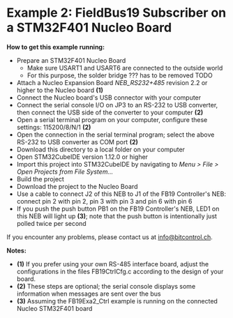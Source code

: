 # Example 2: FieldBus19 Subscriber on a STM32F401 Nucleo Board

**How to get this example running:**
* Prepare an STM32F401 Nucleo Board
  * Make sure USART1 and USART6 are connected to the outside world
  * For this purpose, the solder bridge ??? has to be removed TODO
* Attach a Nucleo Expansion Board _NEB_RS232+485_ revision 2.2 or higher to the Nucleo board **(1)**
* Connect the Nucleo board's USB connector with your computer
* Connect the serial console I/O on JP3 to an RS-232 to USB converter, then connect the USB side of the converter to your computer **(2)**
* Open a serial terminal program on your computer, configure these settings: 115200/8/N/1 **(2)**
* Open the connection in the serial terminal program; select the above RS-232 to USB converter as COM port **(2)**
* Download this directory to a local folder on your computer
* Open STM32CubeIDE version 1.12.0 or higher
* Import this project into STM32CubeIDE by navigating to _Menu > File > Open Projects from File System..._
* Build the project
* Download the project to the Nucleo Board
* Use a cable to connect J2 of this NEB to J1 of the FB19 Controller's NEB: connect pin 2 with pin 2, pin 3 with pin 3 and pin 6 with pin 6
* If you push the push button PB1 on the FB19 Controller's NEB, LED1 on this NEB will light up **(3)**; note that the push button is intentionally just polled twice per second

If you encounter any problems, please contact us at info@bitcontrol.ch.

**Notes:**
* **(1)** If you prefer using your own RS-485 interface board, adjust the configurations in the files FB19CtrlCfg.c according to the design of your board.
* **(2)** These steps are optional; the serial console displays some information when messages are sent over the bus
* **(3)** Assuming the FB19Exa2_Ctrl example is running on the connected Nucleo STM32F401 board
